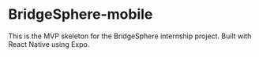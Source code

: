 # BridgeSphere-mobile

This is the MVP skeleton for the BridgeSphere internship project. Built with React Native using Expo.
